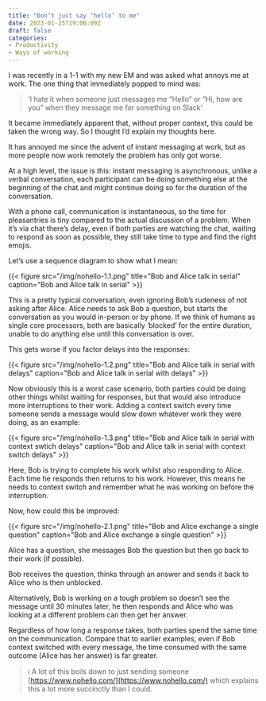 ```yaml
---
title: "Don’t just say ‘hello’ to me"
date: 2023-01-25T19:06:09Z
draft: false
categories:
- Productivity
- Ways of working
---
```

I was recently in a 1-1 with my new EM and was asked what annoys me at work. The one thing that immediately popped to mind was:

> ‘I hate it when someone just messages me “Hello” or “Hi, how are you” when they message me for something on Slack’

It became immediately apparent that, without proper context, this could be taken the wrong way. So I thought I’d explain my thoughts here.

<!--more-->


It has annoyed me since the advent of instant messaging at work, but as more people now work remotely the problem has only got worse. 

At a high level, the issue is this: instant messaging is asynchronous, unlike a verbal conversation, each participant can be doing something else at the beginning of the chat and might continue doing so for the duration of the conversation.

With a phone call, communication is instantaneous, so the time for pleasantries is tiny compared to the actual discussion of a problem. When it’s via chat there’s delay, even if both parties are watching the chat, waiting to respond as soon as possible, they still take time to type and find the right emojis.

Let’s use a sequence diagram to show what I mean:

{{< figure src="/img/nohello-1.1.png" title="Bob and Alice talk in serial" caption="Bob and Alice talk in serial" >}}

This is a pretty typical conversation, even ignoring Bob’s rudeness of not asking after Alice. Alice needs to ask Bob a question, but starts the conversation as you would in-person or by phone. If we think of humans as single core processors, both are basically ‘blocked’ for the entire duration, unable to do anything else until this conversation is over.

This gets worse if you factor delays into the responses:

{{< figure src="/img/nohello-1.2.png" title="Bob and Alice talk in serial with delays" caption="Bob and Alice talk in serial with delays" >}}

Now obviously this is a worst case scenario, both parties could be doing other things whilst waiting for responses, but that would also introduce more interruptions to their work. Adding a context switch every time someone sends a message would slow down whatever work they were doing, as an example:

{{< figure src="/img/nohello-1.3.png" title="Bob and Alice talk in serial with context swtich delays" caption="Bob and Alice talk in serial with context switch delays" >}}


Here, Bob is trying to complete his work whilst also responding to Alice. Each time he responds then returns to his work. However, this means he needs to context switch and remember what he was working on before the interruption.

Now, how could this be improved:

{{< figure src="/img/nohello-2.1.png" title="Bob and Alice exchange a single question" caption="Bob and Alice exchange a single question" >}}

Alice has a question, she messages Bob the question but then go back to their work (if possible).

Bob receives the question, thinks through an answer and sends it back to Alice who is then unblocked. 

Alternatively, Bob is working on a tough problem so doesn’t see the message until 30 minutes later, he then responds and Alice who was looking at a different problem can then get her answer.

Regardless of how long a response takes, both parties spend the same time on the communication. Compare that to earlier examples, even if Bob context switched with every message, the time consumed with the same outcome (Alice has her answer) is far greater.


> ℹ️ A lot of this boils down to just sending someone [https://www.nohello.com/](https://www.nohello.com/) which explains this a lot more succinctly than I could.